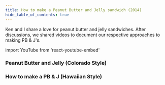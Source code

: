```yaml
--- 
title: How to make a Peanut Butter and Jelly sandwich (2014)
hide_table_of_contents: true
---
```


Ken and I share a love for peanut butter and jelly sandwiches. After discussions, we shared videos to document our respective approaches to making PB & J's.

import YouTube from 'react-youtube-embed'

### Peanut Butter and Jelly (Colorado Style)

<YouTube id="EvHM7AxD3fw"/>

### How to make a PB & J (Hawaiian Style)

<YouTube id="Mbfn6LYm6Ek"/>


